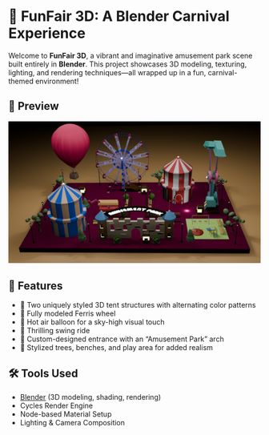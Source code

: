 # 🎢 FunFair 3D: A Blender Carnival Experience

Welcome to **FunFair 3D**, a vibrant and imaginative amusement park scene built entirely in **Blender**. This project showcases 3D modeling, texturing, lighting, and rendering techniques—all wrapped up in a fun, carnival-themed environment!

## 📸 Preview

![Amusement Park Render](./0045.png)

## 🚀 Features

- 🎪 Two uniquely styled 3D tent structures with alternating color patterns
- 🎡 Fully modeled Ferris wheel
- 🎈 Hot air balloon for a sky-high visual touch
- 🎠 Thrilling swing ride
- 🏰 Custom-designed entrance with an “Amusement Park” arch
- 🌳 Stylized trees, benches, and play area for added realism

## 🛠 Tools Used

- [Blender](https://www.blender.org/) (3D modeling, shading, rendering)
- Cycles Render Engine
- Node-based Material Setup
- Lighting & Camera Composition

